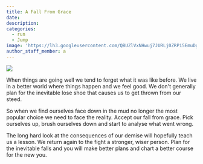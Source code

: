 ```yaml
---
title: A Fall From Grace
date:
description:
categories:
  - run
  - Jump
image: 'https://lh3.googleusercontent.com/QBUZlVxNHwuj7JURLj0ZRPi5EmuDgSsFQV2LGeIURABX0mnKdHHvPggk-J6eCEenVo60jEQS454-uLE=w1680-h1050-rw-no?.jpg'
author_staff_member: a
---
```



![](https://lh3.googleusercontent.com/QBUZlVxNHwuj7JURLj0ZRPi5EmuDgSsFQV2LGeIURABX0mnKdHHvPggk-J6eCEenVo60jEQS454-uLE=w1680-h1050-rw-no)

When things are going well we tend to forget what it was like before. We live in a better world where things happen and we feel good. We don't generally plan for the inevitable lose shoe that causes us to get thrown from our steed.

So when we find ourselves face down in the mud no longer the most popular choice we need to face the reality. Accept our fall from grace. Pick ourselves up, brush ourselves down and start to analyse what went wrong.

The long hard look at the consequences of our demise will hopefully teach us a lesson. We return again to the fight a stronger, wiser person. Plan for the inevitable falls and you will make better plans and chart a better course for the new you.
